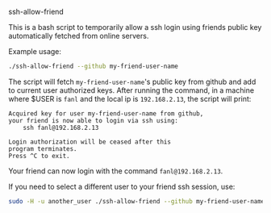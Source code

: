 ssh-allow-friend

This is a bash script to temporarily allow a ssh login using friends public key
automatically fetched from online servers.

Example usage:
```sh
./ssh-allow-friend --github my-friend-user-name
```

The script will fetch `my-friend-user-name`'s public key from github and add to
current user authorized keys. After running the command, in a machine where
$USER is `fanl` and the local ip is `192.168.2.13`, the script will print:

```
Acquired key for user my-friend-user-name from github,
your friend is now able to login via ssh using:
    ssh fanl@192.168.2.13

Login authorization will be ceased after this
program terminates.
Press ^C to exit.
```

Your friend can now login with the command `fanl@192.168.2.13`.

If you need to select a different user to your friend ssh session, use:

```sh
sudo -H -u another_user ./ssh-allow-friend --github my-friend-user-name
```
